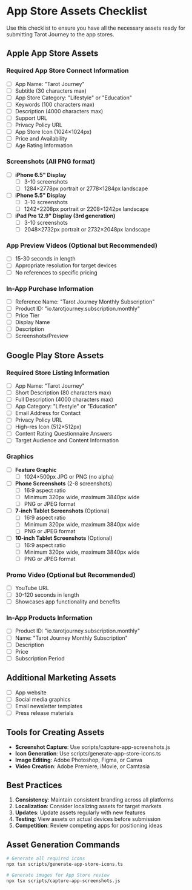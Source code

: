 # App Store Assets Checklist

Use this checklist to ensure you have all the necessary assets ready for submitting Tarot Journey to the app stores.

## Apple App Store Assets

### Required App Store Connect Information

- [ ] App Name: "Tarot Journey"
- [ ] Subtitle (30 characters max)
- [ ] App Store Category: "Lifestyle" or "Education"
- [ ] Keywords (100 characters max)
- [ ] Description (4000 characters max)
- [ ] Support URL
- [ ] Privacy Policy URL
- [ ] App Store Icon (1024×1024px)
- [ ] Price and Availability
- [ ] Age Rating Information

### Screenshots (All PNG format)

- [ ] **iPhone 6.5" Display**
  - [ ] 3-10 screenshots
  - [ ] 1284×2778px portrait or 2778×1284px landscape

- [ ] **iPhone 5.5" Display**
  - [ ] 3-10 screenshots
  - [ ] 1242×2208px portrait or 2208×1242px landscape

- [ ] **iPad Pro 12.9" Display (3rd generation)**
  - [ ] 3-10 screenshots
  - [ ] 2048×2732px portrait or 2732×2048px landscape

### App Preview Videos (Optional but Recommended)

- [ ] 15-30 seconds in length
- [ ] Appropriate resolution for target devices
- [ ] No references to specific pricing

### In-App Purchase Information

- [ ] Reference Name: "Tarot Journey Monthly Subscription"
- [ ] Product ID: "io.tarotjourney.subscription.monthly"
- [ ] Price Tier
- [ ] Display Name
- [ ] Description
- [ ] Screenshots/Preview

## Google Play Store Assets

### Required Store Listing Information

- [ ] App Name: "Tarot Journey"
- [ ] Short Description (80 characters max)
- [ ] Full Description (4000 characters max)
- [ ] App Category: "Lifestyle" or "Education"
- [ ] Email Address for Contact
- [ ] Privacy Policy URL
- [ ] High-res Icon (512×512px)
- [ ] Content Rating Questionnaire Answers
- [ ] Target Audience and Content Information

### Graphics

- [ ] **Feature Graphic**
  - [ ] 1024×500px JPG or PNG (no alpha)

- [ ] **Phone Screenshots** (2-8 screenshots)
  - [ ] 16:9 aspect ratio
  - [ ] Minimum 320px wide, maximum 3840px wide
  - [ ] PNG or JPEG format

- [ ] **7-inch Tablet Screenshots** (Optional)
  - [ ] 16:9 aspect ratio
  - [ ] Minimum 320px wide, maximum 3840px wide
  - [ ] PNG or JPEG format

- [ ] **10-inch Tablet Screenshots** (Optional)
  - [ ] 16:9 aspect ratio
  - [ ] Minimum 320px wide, maximum 3840px wide
  - [ ] PNG or JPEG format

### Promo Video (Optional but Recommended)

- [ ] YouTube URL
- [ ] 30-120 seconds in length
- [ ] Showcases app functionality and benefits

### In-App Products Information

- [ ] Product ID: "io.tarotjourney.subscription.monthly"
- [ ] Name: "Tarot Journey Monthly Subscription"
- [ ] Description
- [ ] Price
- [ ] Subscription Period

## Additional Marketing Assets

- [ ] App website
- [ ] Social media graphics
- [ ] Email newsletter templates
- [ ] Press release materials

## Tools for Creating Assets

- **Screenshot Capture**: Use scripts/capture-app-screenshots.js
- **Icon Generation**: Use scripts/generate-app-store-icons.ts
- **Image Editing**: Adobe Photoshop, Figma, or Canva
- **Video Creation**: Adobe Premiere, iMovie, or Camtasia

## Best Practices

1. **Consistency**: Maintain consistent branding across all platforms
2. **Localization**: Consider localizing assets for target markets
3. **Updates**: Update assets regularly with new features
4. **Testing**: View assets on actual devices before submission
5. **Competition**: Review competing apps for positioning ideas

## Asset Generation Commands

```bash
# Generate all required icons
npx tsx scripts/generate-app-store-icons.ts

# Generate images for App Store review
npx tsx scripts/capture-app-screenshots.js
```